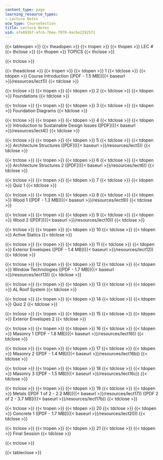```yaml
---
content_type: page
learning_resource_types:
- Lecture Notes
ocw_type: CourseSection
title: Lecture Notes
uid: afe893bf-afcb-7bee-7878-4ac6e22925f1
---
```


{{< tableopen >}}
{{< theadopen >}}
{{< tropen >}}
{{< thopen >}}
LEC #
{{< thclose >}}
{{< thopen >}}
TOPICS
{{< thclose >}}

{{< trclose >}}

{{< theadclose >}}
{{< tropen >}}
{{< tdopen >}}
1
{{< tdclose >}}
{{< tdopen >}}
Course Introduction ([PDF - 1.5 MB]({{< baseurl >}}/resources/lect1))
{{< tdclose >}}

{{< trclose >}}
{{< tropen >}}
{{< tdopen >}}
2
{{< tdclose >}}
{{< tdopen >}}
Foundations
{{< tdclose >}}

{{< trclose >}}
{{< tropen >}}
{{< tdopen >}}
3
{{< tdclose >}}
{{< tdopen >}}
Foundation Diagrams
{{< tdclose >}}

{{< trclose >}}
{{< tropen >}}
{{< tdopen >}}
4
{{< tdclose >}}
{{< tdopen >}}
Introduction to Sustainable Design Issues ([PDF]({{< baseurl >}}/resources/lect4))
{{< tdclose >}}

{{< trclose >}}
{{< tropen >}}
{{< tdopen >}}
5
{{< tdclose >}}
{{< tdopen >}}
Architecture Structures ([PDF]({{< baseurl >}}/resources/lect5))
{{< tdclose >}}

{{< trclose >}}
{{< tropen >}}
{{< tdopen >}}
6
{{< tdclose >}}
{{< tdopen >}}
Architecture Structures 2 ([PDF]({{< baseurl >}}/resources/lect6))
{{< tdclose >}}

{{< trclose >}}
{{< tropen >}}
{{< tdopen >}}
7
{{< tdclose >}}
{{< tdopen >}}
Quiz 1
{{< tdclose >}}

{{< trclose >}}
{{< tropen >}}
{{< tdopen >}}
8
{{< tdclose >}}
{{< tdopen >}}
Wood 1 ([PDF - 1.3 MB]({{< baseurl >}}/resources/lect9))
{{< tdclose >}}

{{< trclose >}}
{{< tropen >}}
{{< tdopen >}}
9
{{< tdclose >}}
{{< tdopen >}}
Wood 2 ([PDF]({{< baseurl >}}/resources/lect10))
{{< tdclose >}}

{{< trclose >}}
{{< tropen >}}
{{< tdopen >}}
10
{{< tdclose >}}
{{< tdopen >}}
Active Statics
{{< tdclose >}}

{{< trclose >}}
{{< tropen >}}
{{< tdopen >}}
11
{{< tdclose >}}
{{< tdopen >}}
Exterior Envelopes ([PDF - 1.4 MB]({{< baseurl >}}/resources/lect12))
{{< tdclose >}}

{{< trclose >}}
{{< tropen >}}
{{< tdopen >}}
12
{{< tdclose >}}
{{< tdopen >}}
Window Technologies ([PDF - 1.7 MB]({{< baseurl >}}/resources/lect13))
{{< tdclose >}}

{{< trclose >}}
{{< tropen >}}
{{< tdopen >}}
13
{{< tdclose >}}
{{< tdopen >}}
AL Roof System
{{< tdclose >}}

{{< trclose >}}
{{< tropen >}}
{{< tdopen >}}
14
{{< tdclose >}}
{{< tdopen >}}
Quiz 2
{{< tdclose >}}

{{< trclose >}}
{{< tropen >}}
{{< tdopen >}}
15
{{< tdclose >}}
{{< tdopen >}}
Exterior Envelopes 2
{{< tdclose >}}

{{< trclose >}}
{{< tropen >}}
{{< tdopen >}}
16
{{< tdclose >}}
{{< tdopen >}}
Masonry 1 ([PDF - 1.8 MB]({{< baseurl >}}/resources/lect16))
{{< tdclose >}}

{{< trclose >}}
{{< tropen >}}
{{< tdopen >}}
17
{{< tdclose >}}
{{< tdopen >}}
Masonry 2 ([PDF - 1.4 MB]({{< baseurl >}}/resources/lect16b))
{{< tdclose >}}

{{< trclose >}}
{{< tropen >}}
{{< tdopen >}}
18
{{< tdclose >}}
{{< tdopen >}}
Masonry 3 ([PDF - 1.5 MB]({{< baseurl >}}/resources/lect16c))
{{< tdclose >}}

{{< trclose >}}
{{< tropen >}}
{{< tdopen >}}
19
{{< tdclose >}}
{{< tdopen >}}
Metals ([PDF 1 of 2 - 2.2 MB]({{< baseurl >}}/resources/lect17)) ([PDF 2 of 2 - 3.7 MB]({{< baseurl >}}/resources/lect17b))
{{< tdclose >}}

{{< trclose >}}
{{< tropen >}}
{{< tdopen >}}
20
{{< tdclose >}}
{{< tdopen >}}
Concrete 1 ([PDF - 1.7 MB]({{< baseurl >}}/resources/lect20))
{{< tdclose >}}

{{< trclose >}}
{{< tropen >}}
{{< tdopen >}}
21
{{< tdclose >}}
{{< tdopen >}}
Final Session
{{< tdclose >}}

{{< trclose >}}

{{< tableclose >}}